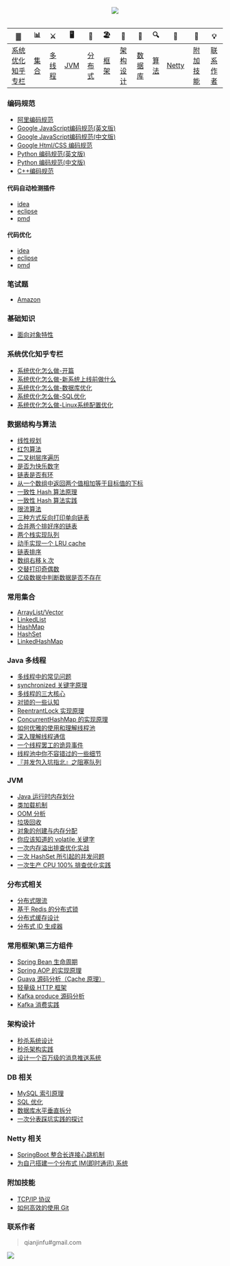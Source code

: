 <div align="center">  

<img src="https://jsong-data.oss-cn-hangzhou.aliyuncs.com/image/json_logo.jpg" width=""/> 
<br/>

</div><br>


| ▓ | 📊 |⚔️ | 🖥 | 🚏 | 🏖  | 🌁| 📮 | 🔍 | 🚀 | 🌈 |💡
| :--------: | :--------: | :---------: | :---------: | :---------: | :---------: | :---------:| :---------: | :-------: | :-------:| :------:|:------:|
| [系统优化知乎专栏](#系统优化知乎专栏) | [集合](#常用集合) | [多线程](#java-多线程)|[JVM](#jvm) | [分布式](#分布式相关) |[框架](#常用框架第三方组件)|[架构设计](#架构设计)| [数据库](#db-相关) |[算法](#数据结构与算法)|[Netty](#netty-相关)| [附加技能](#附加技能)|[联系作者](#联系作者) |

### 编码规范
- [阿里编码规范](https://github.com/changsong/jsong/blob/master/md/code-guide/ali_code_guide.pdf)
- [Google JavaScript编码规范(英文版)](https://google.github.io/styleguide/jsguide.html#introduction)
- [Google JavaScript编码规范(中文版)](https://google.github.io/styleguide/jsguide.html#introduction)
- [Google Html/CSS 编码规范](https://google.github.io/styleguide/htmlcssguide.html)
- [Python 编码规范(英文版)](https://google.github.io/styleguide/pyguide.html)
- [Python 编码规范(中文版)](https://nkcoder.github.io/2019/08/17/google-style-guide-python/)
- [C++编码规范](https://google.github.io/styleguide/cppguide.html)

#### 代码自动检测插件
- [idea](https://github.com/alibaba/p3c/tree/master/idea-plugin)
- [eclipse](https://github.com/alibaba/p3c/tree/master/eclipse-plugin)
- [pmd](https://github.com/alibaba/p3c/tree/master/p3c-pmd)

#### 代码优化
- [idea](https://github.com/alibaba/p3c/tree/master/idea-plugin)
- [eclipse](https://github.com/alibaba/p3c/tree/master/eclipse-plugin)
- [pmd](https://github.com/alibaba/p3c/tree/master/p3c-pmd)


### 笔试题
- [Amazon](https://github.com/changsong/jsong/blob/master/src/main/java/com/jsong/interview/amazon/TreasureTruck.java)

### 基础知识
- [面向对象特性](https://github.com/changsong/jsong/blob/master/src/main/java/com/jsong/oop/)

### 系统优化知乎专栏
- [系统优化怎么做-开篇](https://zhuanlan.zhihu.com/p/39459464)
- [系统优化怎么做-新系统上线前做什么](https://zhuanlan.zhihu.com/p/39498511)
- [系统优化怎么做-数据库优化](https://zhuanlan.zhihu.com/p/39658503)
- [系统优化怎么做-SQL优化](https://zhuanlan.zhihu.com/p/39736653)
- [系统优化怎么做-Linux系统配置优化](https://zhuanlan.zhihu.com/p/39983734)

### 数据结构与算法
- [线性规划](https://github.com/changsong/jsong/blob/master/src/main/java/com/jsong/algorithm/linear_program/LinearProgram.java)
- [红包算法](https://github.com/changsong/jsong/blob/master/src/main/java/com/jsong/red/RedPacket.java)
- [二叉树层序遍历](https://github.com/changsong/jsong/blob/master/src/main/java/com/jsong/algorithm/BinaryNode.java#L76-L101)
- [是否为快乐数字](https://github.com/changsong/jsong/blob/master/src/main/java/com/jsong/algorithm/HappyNum.java#L38-L55)
- [链表是否有环](https://github.com/changsong/jsong/blob/master/src/main/java/com/jsong/algorithm/LinkLoop.java#L32-L59)
- [从一个数组中返回两个值相加等于目标值的下标](https://github.com/changsong/jsong/blob/master/src/main/java/com/jsong/algorithm/TwoSum.java#L38-L59)
- [一致性 Hash 算法原理](https://github.com/changsong/jsong/blob/master/md/Consistent-Hash.md)
- [一致性 Hash 算法实践](https://github.com/changsong/jsong/blob/master/docs/algorithm/consistent-hash-implement.md)
- [限流算法](https://github.com/changsong/jsong/blob/master/md/Limiting.md)
- [三种方式反向打印单向链表](https://github.com/changsong/jsong/blob/master/src/main/java/com/jsong/algorithm/ReverseNode.java)
- [合并两个排好序的链表](https://github.com/changsong/jsong/blob/master/src/main/java/com/jsong/algorithm/MergeTwoSortedLists.java)
- [两个栈实现队列](https://github.com/changsong/jsong/blob/master/src/main/java/com/jsong/algorithm/TwoStackQueue.java)
- [动手实现一个 LRU cache](http://jsong.top/2018/04/07/algorithm/LRU-cache/)
- [链表排序](src/main/java/com/jsong/algorithm/LinkedListMergeSort.java)
- [数组右移 k 次](src/main/java/com/jsong/algorithm/ArrayKShift.java)
- [交替打印奇偶数](https://github.com/changsong/jsong/blob/master/src/main/java/com/jsong/actual/TwoThread.java)
- [亿级数据中判断数据是否不存在](https://github.com/changsong/jsong/blob/master/docs/algorithm/guava-bloom-filter.md) 

### 常用集合
- [ArrayList/Vector](https://github.com/changsong/jsong/blob/master/md/ArrayList.md)
- [LinkedList](https://github.com/changsong/jsong/blob/master/md/LinkedList.md)
- [HashMap](https://github.com/changsong/jsong/blob/master/md/HashMap.md)
- [HashSet](https://github.com/changsong/jsong/blob/master/md/collection/HashSet.md)
- [LinkedHashMap](https://github.com/changsong/jsong/blob/master/md/collection/LinkedHashMap.md)

### Java 多线程
- [多线程中的常见问题](https://github.com/changsong/jsong/blob/master/md/Thread-common-problem.md)
- [synchronized 关键字原理](https://github.com/changsong/jsong/blob/master/md/Synchronize.md)
- [多线程的三大核心](https://github.com/changsong/jsong/blob/master/md/Threadcore.md)
- [对锁的一些认知](https://github.com/changsong/jsong/blob/master/md/Java-lock.md)
- [ReentrantLock 实现原理 ](https://github.com/changsong/jsong/blob/master/md/ReentrantLock.md)
- [ConcurrentHashMap 的实现原理](https://github.com/changsong/jsong/blob/master/md/ConcurrentHashMap.md)
- [如何优雅的使用和理解线程池](https://github.com/changsong/jsong/blob/master/md/ThreadPoolExecutor.md)
- [深入理解线程通信](https://github.com/changsong/jsong/blob/master/md/concurrent/thread-communication.md)
- [一个线程罢工的诡异事件](docs/thread/thread-gone.md)
- [线程池中你不容错过的一些细节](docs/thread/thread-gone2.md)
- [『并发包入坑指北』之阻塞队列](docs/thread/ArrayBlockingQueue.md)

### JVM
- [Java 运行时内存划分](https://github.com/changsong/jsong/blob/master/md/MemoryAllocation.md)
- [类加载机制](https://github.com/changsong/jsong/blob/master/md/ClassLoad.md)
- [OOM 分析](https://github.com/changsong/jsong/blob/master/md/OOM-analysis.md)
- [垃圾回收](https://github.com/changsong/jsong/blob/master/md/GarbageCollection.md)
- [对象的创建与内存分配](https://github.com/changsong/jsong/blob/master/md/newObject.md)
- [你应该知道的 volatile 关键字](https://github.com/changsong/jsong/blob/master/md/concurrent/volatile.md)
- [一次内存溢出排查优化实战](https://jsong.top/2018/08/29/java-senior/OOM-Disruptor/)
- [一次 HashSet 所引起的并发问题](docs/jvm/JVM-concurrent-HashSet-problem.md)
- [一次生产 CPU 100% 排查优化实践](docs/jvm/cpu-percent-100.md)

### 分布式相关
- [分布式限流](http://jsong.top/2018/04/28/sbc/sbc7-Distributed-Limit/)
- [基于 Redis 的分布式锁](http://jsong.top/2018/03/29/distributed-lock/distributed-lock-redis/)
- [分布式缓存设计](https://github.com/changsong/jsong/blob/master/md/Cache-design.md)
- [分布式 ID 生成器](https://github.com/changsong/jsong/blob/master/md/ID-generator.md)

### 常用框架\第三方组件
- [Spring Bean 生命周期](https://github.com/changsong/jsong/blob/master/md/spring/spring-bean-lifecycle.md)
- [Spring AOP 的实现原理](https://github.com/changsong/jsong/blob/master/md/SpringAOP.md) 
- [Guava 源码分析（Cache 原理）](https://jsong.top/2018/06/13/guava/guava-cache/)
- [轻量级 HTTP 框架](https://github.com/jsong/cicada)
- [Kafka produce 源码分析](https://github.com/changsong/jsong/blob/master/md/kafka/kafka-product.md)
- [Kafka 消费实践](https://github.com/changsong/jsong/blob/master/docs/frame/kafka-consumer.md)

### 架构设计
- [秒杀系统设计](https://github.com/changsong/jsong/blob/master/md/Spike.md)
- [秒杀架构实践](http://jsong.top/2018/05/07/ssm/SSM18-seconds-kill/)
- [设计一个百万级的消息推送系统](https://github.com/changsong/jsong/blob/master/md/architecture-design/million-sms-push.md)

### DB 相关
- [MySQL 索引原理](https://github.com/changsong/jsong/blob/master/md/MySQL-Index.md)
- [SQL 优化](https://github.com/changsong/jsong/blob/master/md/SQL-optimization.md)
- [数据库水平垂直拆分](https://github.com/changsong/jsong/blob/master/md/DB-split.md)
- [一次分表踩坑实践的探讨](docs/db/sharding-db.md)

### Netty 相关
- [SpringBoot 整合长连接心跳机制](https://jsong.top/2018/05/24/netty/Netty(1)TCP-Heartbeat/)
- [为自己搭建一个分布式 IM(即时通讯) 系统](https://github.com/jsong/cim)

### 附加技能
- [TCP/IP 协议](https://github.com/changsong/jsong/blob/master/md/TCP-IP.md)
- [如何高效的使用 Git](https://github.com/changsong/jsong/blob/master/md/additional-skills/how-to-use-git-efficiently.md)


### 联系作者
> qianjinfu#gmail.com

<img src="https://jsong-data.oss-cn-hangzhou.aliyuncs.com/image/qrcode_for_123_code.jpg" /> 
